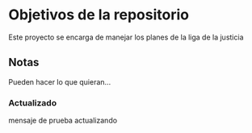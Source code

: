 # Objetivos de la repositorio

Este proyecto se encarga de manejar los planes de la liga de la justicia


## Notas
Pueden hacer lo que quieran...

### Actualizado 

mensaje de prueba actualizando
